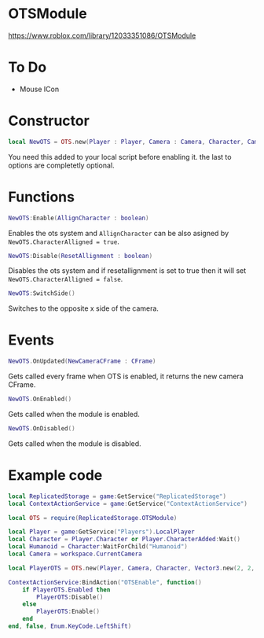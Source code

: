 # OTSModule

https://www.roblox.com/library/12033351086/OTSModule

# To Do

* Mouse ICon

# Constructor 
```lua
local NewOTS = OTS.new(Player : Player, Camera : Camera, Character, CameraOffset : Vector3, FOV, LerpSpeed, MouseIcon)
```
You need this added to your local script before enabling it. the last to options are completetly optional.

# Functions
```lua
NewOTS:Enable(AllignCharacter : boolean)
```
Enables the ots system and `AllignCharacter` can be also asigned by `NewOTS.CharacterAlligned = true`.

```lua
NewOTS:Disable(ResetAllignment : boolean)
```
Disables the ots system and if resetallignment is set to true then it will set `NewOTS.CharacterAlligned = false`.

```lua
NewOTS:SwitchSide()
```
Switches to the opposite x side of the camera.

# Events
```lua
NewOTS.OnUpdated(NewCameraCFrame : CFrame)
```
Gets called every frame when OTS is enabled, it returns the new camera CFrame.

```lua
NewOTS.OnEnabled()
```
Gets called when the module is enabled.

```lua
NewOTS.OnDisabled()
```
Gets called when the module is disabled.

# Example code

```lua
local ReplicatedStorage = game:GetService("ReplicatedStorage")
local ContextActionService = game:GetService("ContextActionService")

local OTS = require(ReplicatedStorage.OTSModule)

local Player = game:GetService("Players").LocalPlayer
local Character = Player.Character or Player.CharacterAdded:Wait()
local Humanoid = Character:WaitForChild("Humanoid")
local Camera = workspace.CurrentCamera

local PlayerOTS = OTS.new(Player, Camera, Character, Vector3.new(2, 2, 8), 40)

ContextActionService:BindAction("OTSEnable", function()
    if PlayerOTS.Enabled then
        PlayerOTS:Disable()
    else
        PlayerOTS:Enable()
    end
end, false, Enum.KeyCode.LeftShift)
```

